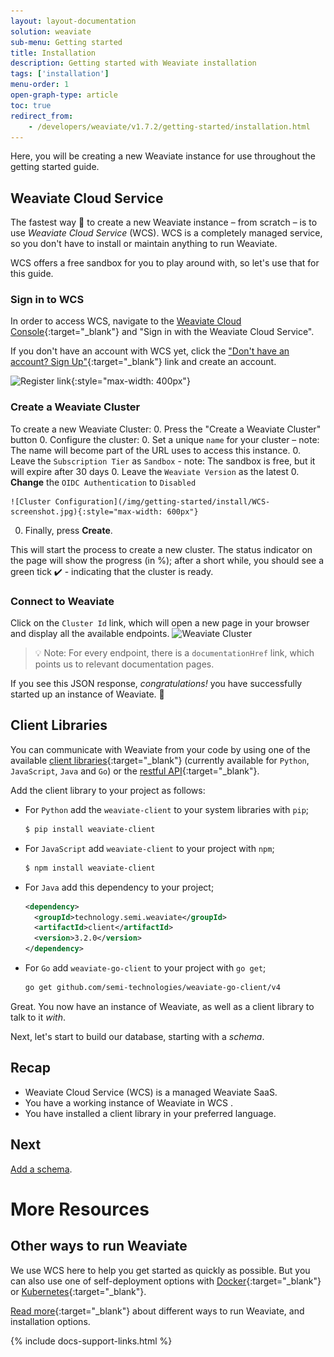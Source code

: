 ```yaml
---
layout: layout-documentation
solution: weaviate
sub-menu: Getting started
title: Installation
description: Getting started with Weaviate installation
tags: ['installation']
menu-order: 1
open-graph-type: article
toc: true
redirect_from:
    - /developers/weaviate/v1.7.2/getting-started/installation.html
---
```


Here, you will be creating a new Weaviate instance for use throughout the getting started guide. 

## Weaviate Cloud Service

The fastest way 🚀 to create a new Weaviate instance – from scratch – is to use _Weaviate Cloud Service_ (WCS). WCS is a completely managed service, so you don't have to install or maintain anything to run Weaviate.   

WCS offers a free sandbox for you to play around with, so let's use that for this guide. 

### Sign in to WCS

In order to access WCS, navigate to the [Weaviate Cloud Console](https://console.semi.technology/){:target="_blank"} and "Sign in with the Weaviate Cloud Service". 

If you don't have an account with WCS yet, click the ["Don't have an account? Sign Up"](https://auth.wcs.api.semi.technology/auth/realms/SeMI/protocol/openid-connect/registrations?client_id=wcs&response_type=code&redirect_uri=https://console.semi.technology/console/wcs){:target="_blank"} link and create an account.

![Register link](/img/getting-started/install/register.jpg){:style="max-width: 400px"}

### Create a Weaviate Cluster

To create a new Weaviate Cluster:
0. Press the "Create a Weaviate Cluster" button
0. Configure the cluster:
    0. Set a unique `name` for your cluster – note: The name will become part of the URL uses to access this instance. 
    0. Leave the `Subscription Tier` as `Sandbox` - note: The sandbox is free, but it will expire after 30 days
    0. Leave the `Weaviate Version` as the latest
    0. **Change** the `OIDC Authentication` to `Disabled`
    
    ![Cluster Configuration](/img/getting-started/install/WCS-screenshot.jpg){:style="max-width: 600px"}
0. Finally, press **Create**.

This will start the process to create a new cluster. The status indicator on the page will show the progress (in %); after a short while, you should see a green tick ✔️ - indicating that the cluster is ready.

### Connect to Weaviate

Click on the `Cluster Id` link, which will open a new page in your browser and display all the available endpoints.
![Weaviate Cluster](/img/getting-started/install/weaviate-cluster.jpg)

> 💡 Note: For every endpoint, there is a `documentationHref` link, which points us to relevant documentation pages.

If you see this JSON response, *congratulations!* you have successfully started up an instance of Weaviate. 🎉

## Client Libraries

You can communicate with Weaviate from your code by using one of the available [client libraries](../client-libraries/){:target="_blank"} (currently available for `Python`, `JavaScript`, `Java` and `Go`) or the [restful API](/developers/weaviate/current/restful-api-references/){:target="_blank"}.

Add the client library to your project as follows:

<!-- TODO: update it accordion -->

* For `Python` add the `weaviate-client` to your system libraries with `pip`;
  ```bash
  $ pip install weaviate-client
  ```

* For `JavaScript` add `weaviate-client` to your project with `npm`;
  ```bash
  $ npm install weaviate-client
  ```

* For `Java` add this dependency to your project;
  ```xml
  <dependency>
    <groupId>technology.semi.weaviate</groupId>
    <artifactId>client</artifactId>
    <version>3.2.0</version>
  </dependency>
  ```

* For `Go` add `weaviate-go-client` to your project with `go get`;
  ```bash
  go get github.com/semi-technologies/weaviate-go-client/v4
  ```

Great. You now have an instance of Weaviate, as well as a client library to talk to it *with*. 

Next, let's start to build our database, starting with a *schema*.

<!-- 
## Running Weaviate yourself

When running Weaviate yourself in production, you want to make sure you select the right hardware to run it on.  The benchmark pages in the documentation are helpful for this (more about this in this guide) too, take the following things into account when choosing the right hardware:

0. **Disks** – use SSD disks if possible. Weaviate works more efficiently on solid state disks than on spinning disks.
    0. SSD disks come in a wide variety of types and price ranges. You might want to experiment with this, but based on our experience, there is a marginal return when spending large amounts of money on extreme SSD types.
    0.Avoid network storage and go for block storage. Internally we use;
        0. [`gp3` on Amazon Web Services](https://aws.amazon.com/about-aws/whats-new/2020/12/introducing-new-amazon-ebs-general-purpose-volumes-gp3/)
        0. [`premium-rwo` for Google Cloud Platform](https://cloud.google.com/kubernetes-engine/docs/how-to/persistent-volumes/gce-pd-csi-driver#create_a_storageclass)
        0. [`Premium SSD` for Microsoft Azure](https://docs.microsoft.com/en-us/azure/virtual-machines/disks-types#premium-ssds)
0. **Memory** – make sure there is enough available to store the indices. To calculate to amount of memory needed for your vectors. Follow [this](../architecture/resources.html#an-example-calculation) calculation. You can learn more about memory usage in Weaviate [here](../architecture/resources.html#the-role-of-memory).
0. **CPUs** – adding more CPUs increases import speed or query time. Setting up [monitoring](../configuration/monitoring.html) for your Weaviate instance will help you determine if you need more or fewer CPUs in your setup.

## Kubernetes

> 💡 If you're new to Weaviate but familiar with Kubernetes. It might be an idea to use the [Docker-compose configurator](../installation/#customize-your-weaviate-setup) _first_ to see how Weaviate is structured.

For this one, you need to understand how Kubernetes works; these are just two handy things to know.

1. If you want to use Weaviate in combination with modules, it might be handy to check out the [Docker guide](#docker) first. It will align with the Helm charts.
2. You find all detailed Kubernetes instructions [here](../installation/#kubernetes-k8s).

```yaml
version: '3.4'
services:
  weaviate:
    image: semitechnologies/weaviate:1.14.0
    ports:
    - 8080:8080
    restart: on-failure:0
    environment:
      CONTEXTIONARY_URL: contextionary:9999
      QUERY_DEFAULTS_LIMIT: 25
      AUTHENTICATION_ANONYMOUS_ACCESS_ENABLED: 'true'
      PERSISTENCE_DATA_PATH: '/var/lib/weaviate'
      DEFAULT_VECTORIZER_MODULE: 'text2vec-contextionary'
      ENABLE_MODULES: text2vec-contextionary
      CLUSTER_HOSTNAME: 'node1'
  contextionary:
    environment:
      OCCURRENCE_WEIGHT_LINEAR_FACTOR: 0.75
      EXTENSIONS_STORAGE_MODE: weaviate
      EXTENSIONS_STORAGE_ORIGIN: http://weaviate:8080
      NEIGHBOR_OCCURRENCE_IGNORE_PERCENTILE: 5
      ENABLE_COMPOUND_SPLITTING: 'false'
    image: semitechnologies/contextionary:en0.16.0-v1.0.2
```

## Working with GPU-enabled containers

Let's just cut straight to the chase; running modules with ML models yourself (i.e., a Weaviate module where the model is encapsulated inside the module) on a CPU is just not going to work well. It's sloooow 🐌.

You can use the Kubernetes set up with modules _or_ run Weaviate with Docker on a machine with a GPU ([this Github Gist](https://gist.github.com/bobvanluijt/af6fe0fa392ca8f93e1fdc96fc1c86d8) contains an installation script to install Docker Compose with GPU support on a Debian machine)

## Recapitulation

* There is a configurator you can use to configure your Weaviate instance.
* You can run Weaviate with Docker, Kubernetes, or with the Weaviate Cloud Service.
* Running Weaviate Modules with an encepsulated ML-model on CPUs is slow. -->

## Recap

* Weaviate Cloud Service (WCS) is a managed Weaviate SaaS.
* You have a working instance of Weaviate in WCS .
* You have installed a client library in your preferred language.

## Next

[Add a schema](./schema.html).

# More Resources

## Other ways to run Weaviate

We use WCS here to help you get started as quickly as possible. But you can also use one of self-deployment options with [Docker](https://weaviate.io/developers/weaviate/current/getting-started/installation.html#docker){:target="_blank"} or [Kubernetes](https://weaviate.io/developers/weaviate/current/getting-started/installation.html#kubernetes){:target="_blank"}. 

[Read more](../installation/index.html){:target="_blank"} about different ways to run Weaviate, and installation options.

{% include docs-support-links.html %}
